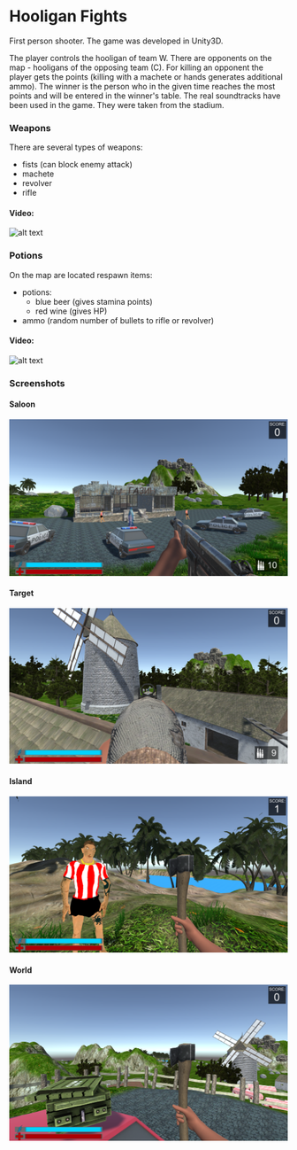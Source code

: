 # Hooligan Fights

First person shooter. The game was developed in Unity3D.

The player controls the hooligan of team W. There are opponents on the map - hooligans of the opposing team (C). For killing an opponent the player gets the points (killing with a machete or hands generates additional ammo). The winner is the person who in the given time reaches the most points and will be entered in the winner's table. The real soundtracks have been used in the game. They were taken from the stadium.

### Weapons

There are several types of weapons:
* fists (can block enemy attack)
* machete
* revolver
* rifle  

#### Video:  
![alt text](https://github.com/KubaBBB/Hooligan-fights/blob/master/markdownfiles/weapons.gif "weapons")

### Potions

On the map are located respawn items:
* potions: 
  * blue beer (gives stamina points)
  * red wine (gives HP)  
* ammo (random number of bullets to rifle or revolver)

#### Video:  
![alt text](https://github.com/KubaBBB/Hooligan-fights/blob/master/markdownfiles/potions.gif "potions")


### Screenshots  
#### Saloon
![alt text](https://github.com/KubaBBB/Hooligan-fights/blob/master/markdownfiles/saloon.PNG "saloon")
  
#### Target
![alt text](https://github.com/KubaBBB/Hooligan-fights/blob/master/markdownfiles/target.PNG "target")
  
#### Island
![alt text](https://github.com/KubaBBB/Hooligan-fights/blob/master/markdownfiles/island.PNG "island")
  
#### World
![alt text](https://github.com/KubaBBB/Hooligan-fights/blob/master/markdownfiles/ammo.PNG "ammo")


